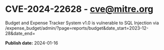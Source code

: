 # CVE-2024-22628 - cve@mitre.org

Budget and Expense Tracker System v1.0 is vulnerable to SQL Injection via /expense_budget/admin/?page=reports/budget&date_start=2023-12-28&date_end=

**Publish date:** 2024-01-16
